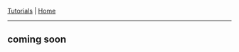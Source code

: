 
[Tutorials](README.md) | [Home](../../README.md)    

-------------------------------------------------------------------------------  

## coming soon
